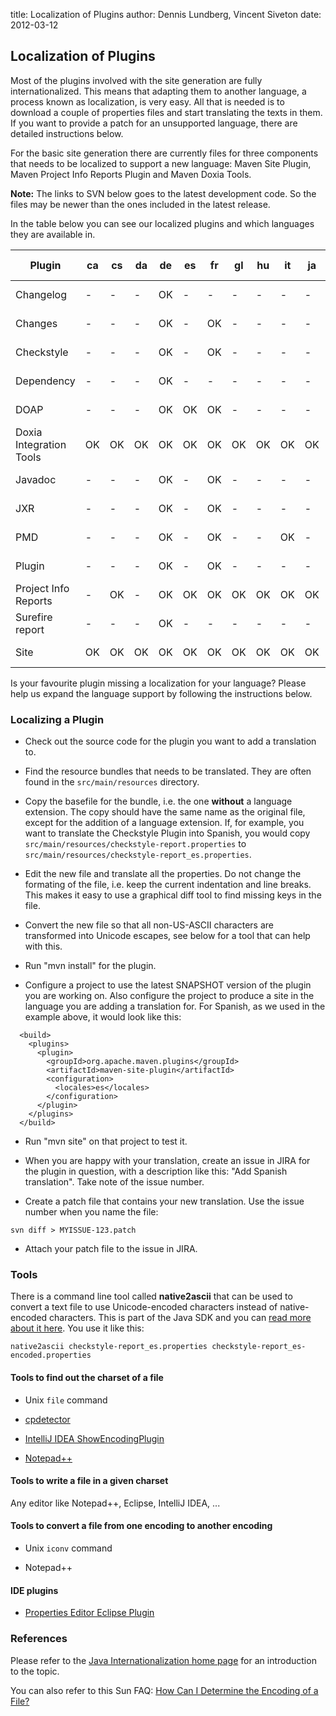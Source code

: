 title: Localization of Plugins
author: Dennis Lundberg, Vincent Siveton
date: 2012-03-12

<!--
Licensed to the Apache Software Foundation (ASF) under one
or more contributor license agreements.  See the NOTICE file
distributed with this work for additional information
regarding copyright ownership.  The ASF licenses this file
to you under the Apache License, Version 2.0 (the
"License"); you may not use this file except in compliance
with the License.  You may obtain a copy of the License at

    http://www.apache.org/licenses/LICENSE-2.0

Unless required by applicable law or agreed to in writing,
software distributed under the License is distributed on an
"AS IS" BASIS, WITHOUT WARRANTIES OR CONDITIONS OF ANY
KIND, either express or implied.  See the License for the
specific language governing permissions and limitations
under the License.
-->
## Localization of Plugins


 Most of the plugins involved with the site generation are fully internationalized. This means that adapting them to another language, a process known as localization, is very easy. All that is needed is to download a couple of properties files and start translating the texts in them. If you want to provide a patch for an unsupported language, there are detailed instructions below.


 For the basic site generation there are currently files for three components that needs to be localized to support a new language: Maven Site Plugin, Maven Project Info Reports Plugin and Maven Doxia Tools.


 **Note:** The links to SVN below goes to the latest development code. So the files may be newer than the ones included in the latest release.


 In the table below you can see our localized plugins and which languages they are available in.


|Plugin|ca|cs|da|de|es|fr|gl|hu|it|ja|ko|lt|nl|no|pl|pt|pt_BR|ru|sk|sv|tr|zh_CN|zh_TW|l10n report|SVN|
|---|---|---|---|---|---|---|---|---|---|---|---|---|---|---|---|---|---|---|---|---|---|---|---|---|---|
|Changelog|-|-|-|OK|-|-|-|-|-|-|-|-|-|-|-|-|-|-|-|OK|-|-|-|[l10n report](/plugins/maven-changelog-plugin/l10n-status.html)|[SVN](https://svn.apache.org/repos/asf/maven/plugins/trunk/maven-changelog-plugin/src/main/resources/)|
|Changes|-|-|-|OK|-|OK|-|-|-|-|-|-|-|-|-|-|OK|-|-|OK|-|-|-|[l10n report](/plugins/maven-changes-plugin/l10n-status.html)|[SVN](https://svn.apache.org/repos/asf/maven/plugins/trunk/maven-changes-plugin/src/main/resources/)|
|Checkstyle|-|-|-|OK|-|OK|-|-|-|-|-|-|-|-|-|-|OK|-|-|OK|-|-|-|[l10n report](/plugins/maven-checkstyle-plugin/l10n-status.html)|[SVN](https://svn.apache.org/repos/asf/maven/plugins/trunk/maven-checkstyle-plugin/src/main/resources/)|
|Dependency|-|-|-|OK|-|-|-|-|-|-|-|-|-|-|-|-|OK|-|-|OK|-|-|-|[l10n report](/plugins/maven-dependency-plugin/l10n-status.html)|[SVN](https://svn.apache.org/repos/asf/maven/plugins/trunk/maven-dependency-plugin/src/main/resources/)|
|DOAP|-|-|-|OK|OK|OK|-|-|-|-|-|-|-|-|-|-|-|-|-|-|-|-|-|[l10n report](/plugins/maven-doap-plugin/l10n-status.html)|[SVN](https://svn.apache.org/repos/asf/maven/plugins/trunk/maven-doap-plugin/src/main/resources/)|
|Doxia Integration Tools|OK|OK|OK|OK|OK|OK|OK|OK|OK|OK|OK|OK|OK|OK|OK|OK|OK|OK|OK|OK|OK|OK|OK|[l10n report](/doxia/doxia-tools/doxia-integration-tools/l10n-status.html)|[SVN](https://svn.apache.org/repos/asf/maven/doxia/doxia-sitetools/trunk/doxia-integration-tools/src/main/resources/)|
|Javadoc|-|-|-|OK|-|OK|-|-|-|-|-|-|OK|-|-|-|-|-|-|OK|-|-|-|[l10n report](/plugins/maven-javadoc-plugin/l10n-status.html)|[SVN](https://svn.apache.org/repos/asf/maven/plugins/trunk/maven-javadoc-plugin/src/main/resources/)|
|JXR|-|-|-|OK|-|OK|-|-|-|-|-|-|-|-|-|-|-|-|-|OK|-|-|-|[l10n report](/plugins/maven-jxr-plugin/l10n-status.html)|[SVN](https://svn.apache.org/repos/asf/maven/jxr/trunk/maven-jxr-plugin/src/main/resources/)|
|PMD|-|-|-|OK|-|OK|-|-|OK|-|-|-|OK|-|-|-|OK|-|-|OK|-|-|-|[l10n report](/plugins/maven-pmd-plugin/l10n-status.html)|[SVN](https://svn.apache.org/repos/asf/maven/plugins/trunk/maven-pmd-plugin/src/main/resources/)|
|Plugin|-|-|-|OK|-|OK|-|-|-|-|-|-|-|-|-|-|-|-|-|OK|-|-|-|[l10n report](/plugins/maven-plugin-plugin/l10n-status.html)|[SVN](https://svn.apache.org/repos/asf/maven/plugin-tools/trunk/maven-plugin-plugin/src/main/resources/)|
|Project Info Reports|-|OK|-|OK|OK|OK|OK|OK|OK|OK|OK|OK|OK|OK|OK|OK|OK|OK|OK|OK|OK|OK|OK|[l10n report](/plugins/maven-project-info-reports-plugin/l10n-status.html)|[SVN](https://svn.apache.org/repos/asf/maven/plugins/trunk/maven-project-info-reports-plugin/src/main/resources/)|
|Surefire report|-|-|-|OK|-|-|-|-|-|-|-|-|-|-|-|-|-|-|-|OK|-|-|-|[l10n report](/plugins/maven-surefire-report-plugin/l10n-status.html)|[SVN](https://svn.apache.org/repos/asf/maven/surefire/trunk/maven-surefire-report-plugin/src/main/resources/)|
|Site|OK|OK|OK|OK|OK|OK|OK|OK|OK|OK|OK|OK|OK|OK|OK|OK|OK|OK|OK|OK|OK|OK|OK|[l10n report](/plugins/maven-site-plugin/l10n-status.html)|[SVN](https://svn.apache.org/repos/asf/maven/plugins/trunk/maven-site-plugin/src/main/resources/)|

 Is your favourite plugin missing a localization for your language? Please help us expand the language support by following the instructions below.


### Localizing a Plugin



 - Check out the source code for the plugin you want to add a translation to.

 - Find the resource bundles that needs to be translated. They are often found in the `src/main/resources` directory.

 - Copy the basefile for the bundle, i.e. the one **without** a language extension. The copy should have the same name as the original file, except for the addition of a language extension. If, for example, you want to translate the Checkstyle Plugin into Spanish, you would copy `src/main/resources/checkstyle-report.properties` to `src/main/resources/checkstyle-report_es.properties`.

 - Edit the new file and translate all the properties. Do not change the formating of the file, i.e. keep the current indentation and line breaks. This makes it easy to use a graphical diff tool to find missing keys in the file.

 - Convert the new file so that all non-US-ASCII characters are transformed into Unicode escapes, see below for a tool that can help with this.

 - Run "mvn install" for the plugin.

 - Configure a project to use the latest SNAPSHOT version of the plugin you are working on. Also configure the project to produce a site in the language you are adding a translation for. For Spanish, as we used in the example above, it would look like this:

```
  <build>
    <plugins>
      <plugin>
        <groupId>org.apache.maven.plugins</groupId>
        <artifactId>maven-site-plugin</artifactId>
        <configuration>
          <locales>es</locales>
        </configuration>
      </plugin>
    </plugins>
  </build>
```


 - Run "mvn site" on that project to test it.

 - When you are happy with your translation, create an issue in JIRA for the plugin in question, with a description like this: "Add Spanish translation". Take note of the issue number.

 - Create a patch file that contains your new translation. Use the issue number when you name the file:

```
svn diff > MYISSUE-123.patch
```


 - Attach your patch file to the issue in JIRA.



### Tools


 There is a command line tool called **native2ascii** that can be used to convert a text file to use Unicode-encoded characters instead of native-encoded characters. This is part of the Java SDK and you can [read more about it here](http://java.sun.com/j2se/1.5.0/docs/tooldocs/windows/native2ascii.html). You use it like this:



```
native2ascii checkstyle-report_es.properties checkstyle-report_es-encoded.properties
```

#### Tools to find out the charset of a file



 - Unix `file` command

 - [cpdetector](http://cpdetector.sourceforge.net/)

 - [IntelliJ IDEA ShowEncodingPlugin](http://plugins.intellij.net/plugin/?id=24)

 - [Notepad++](http://notepad-plus.sourceforge.net/)



#### Tools to write a file in a given charset


 Any editor like Notepad++, Eclipse, IntelliJ IDEA, ...



#### Tools to convert a file from one encoding to another encoding



 - Unix `iconv` command

 - Notepad++



#### IDE plugins



 - [Properties Editor Eclipse Plugin](http://propedit.sourceforge.jp/index_en.html)




### References


 Please refer to the [Java Internationalization home page](http://java.sun.com/javase/technologies/core/basic/intl/) for an introduction to the topic.


 You can also refer to this Sun FAQ: [How Can I Determine the Encoding of a File?](http://developers.sun.com/global/technology/standards/reference/faqs/determining-file-encoding.html)



